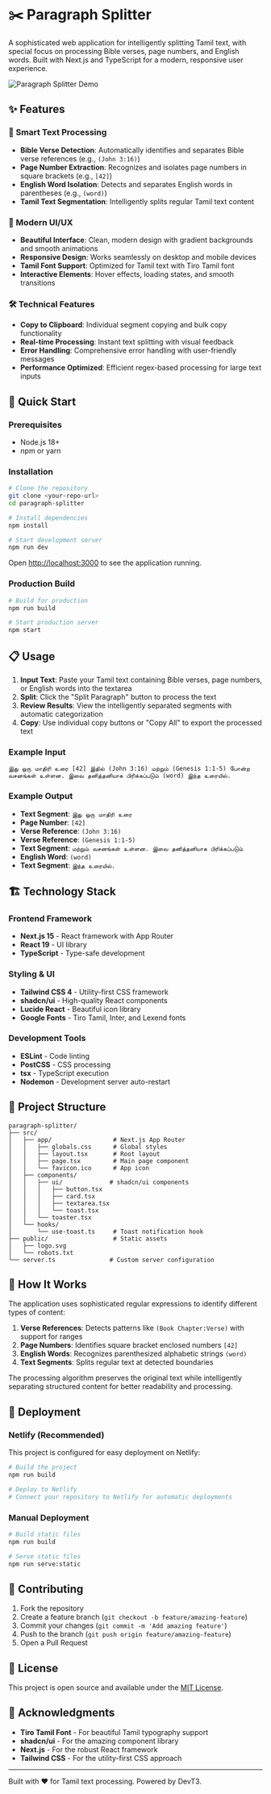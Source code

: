 # ✂️ Paragraph Splitter

A sophisticated web application for intelligently splitting Tamil text, with special focus on processing Bible verses, page numbers, and English words. Built with Next.js and TypeScript for a modern, responsive user experience.

![Paragraph Splitter Demo](public/app-screenshot.png)

## ✨ Features

### 🎯 Smart Text Processing
- **Bible Verse Detection**: Automatically identifies and separates Bible verse references (e.g., `(John 3:16)`)
- **Page Number Extraction**: Recognizes and isolates page numbers in square brackets (e.g., `[42]`)
- **English Word Isolation**: Detects and separates English words in parentheses (e.g., `(word)`)
- **Tamil Text Segmentation**: Intelligently splits regular Tamil text content

### 🎨 Modern UI/UX
- **Beautiful Interface**: Clean, modern design with gradient backgrounds and smooth animations
- **Responsive Design**: Works seamlessly on desktop and mobile devices
- **Tamil Font Support**: Optimized for Tamil text with Tiro Tamil font
- **Interactive Elements**: Hover effects, loading states, and smooth transitions

### 🛠️ Technical Features
- **Copy to Clipboard**: Individual segment copying and bulk copy functionality
- **Real-time Processing**: Instant text splitting with visual feedback
- **Error Handling**: Comprehensive error handling with user-friendly messages
- **Performance Optimized**: Efficient regex-based processing for large text inputs

## 🚀 Quick Start

### Prerequisites
- Node.js 18+
- npm or yarn

### Installation

```bash
# Clone the repository
git clone <your-repo-url>
cd paragraph-splitter

# Install dependencies
npm install

# Start development server
npm run dev
```

Open [http://localhost:3000](http://localhost:3000) to see the application running.

### Production Build

```bash
# Build for production
npm run build

# Start production server
npm start
```

## 📋 Usage

1. **Input Text**: Paste your Tamil text containing Bible verses, page numbers, or English words into the textarea
2. **Split**: Click the "Split Paragraph" button to process the text
3. **Review Results**: View the intelligently separated segments with automatic categorization
4. **Copy**: Use individual copy buttons or "Copy All" to export the processed text

### Example Input
```
இது ஒரு மாதிரி உரை [42] இதில் (John 3:16) மற்றும் (Genesis 1:1-5) போன்ற வசனங்கள் உள்ளன. இவை தனித்தனியாக பிரிக்கப்படும் (word) இந்த உரையில்.
```

### Example Output
- **Text Segment**: `இது ஒரு மாதிரி உரை`
- **Page Number**: `[42]`
- **Verse Reference**: `(John 3:16)`
- **Verse Reference**: `(Genesis 1:1-5)`
- **Text Segment**: `மற்றும் வசனங்கள் உள்ளன. இவை தனித்தனியாக பிரிக்கப்படும்`
- **English Word**: `(word)`
- **Text Segment**: `இந்த உரையில்.`

## 🏗️ Technology Stack

### Frontend Framework
- **Next.js 15** - React framework with App Router
- **React 19** - UI library
- **TypeScript** - Type-safe development

### Styling & UI
- **Tailwind CSS 4** - Utility-first CSS framework
- **shadcn/ui** - High-quality React components
- **Lucide React** - Beautiful icon library
- **Google Fonts** - Tiro Tamil, Inter, and Lexend fonts

### Development Tools
- **ESLint** - Code linting
- **PostCSS** - CSS processing
- **tsx** - TypeScript execution
- **Nodemon** - Development server auto-restart

## 📁 Project Structure

```
paragraph-splitter/
├── src/
│   ├── app/                 # Next.js App Router
│   │   ├── globals.css      # Global styles
│   │   ├── layout.tsx       # Root layout
│   │   ├── page.tsx         # Main page component
│   │   └── favicon.ico      # App icon
│   ├── components/
│   │   ├── ui/             # shadcn/ui components
│   │   │   ├── button.tsx
│   │   │   ├── card.tsx
│   │   │   ├── textarea.tsx
│   │   │   └── toast.tsx
│   │   └── toaster.tsx
│   └── hooks/
│       └── use-toast.ts     # Toast notification hook
├── public/                  # Static assets
│   ├── logo.svg
│   └── robots.txt
└── server.ts               # Custom server configuration
```

## 🎯 How It Works

The application uses sophisticated regular expressions to identify different types of content:

1. **Verse References**: Detects patterns like `(Book Chapter:Verse)` with support for ranges
2. **Page Numbers**: Identifies square bracket enclosed numbers `[42]`
3. **English Words**: Recognizes parenthesized alphabetic strings `(word)`
4. **Text Segments**: Splits regular text at detected boundaries

The processing algorithm preserves the original text while intelligently separating structured content for better readability and processing.

## 🚀 Deployment

### Netlify (Recommended)
This project is configured for easy deployment on Netlify:

```bash
# Build the project
npm run build

# Deploy to Netlify
# Connect your repository to Netlify for automatic deployments
```

### Manual Deployment
```bash
# Build static files
npm run build

# Serve static files
npm run serve:static
```

## 🤝 Contributing

1. Fork the repository
2. Create a feature branch (`git checkout -b feature/amazing-feature`)
3. Commit your changes (`git commit -m 'Add amazing feature'`)
4. Push to the branch (`git push origin feature/amazing-feature`)
5. Open a Pull Request

## 📝 License

This project is open source and available under the [MIT License](LICENSE).

## 🙏 Acknowledgments

- **Tiro Tamil Font** - For beautiful Tamil typography support
- **shadcn/ui** - For the amazing component library
- **Next.js** - For the robust React framework
- **Tailwind CSS** - For the utility-first CSS approach

---

Built with ❤️ for Tamil text processing. Powered by DevT3.
